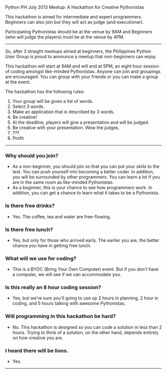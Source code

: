 Python PH July 2013 Meetup: A Hackathon for Creative Pythonistas

This hackathon is aimed for intermediate and expert programmers. Beginners can also join but they will act as judge (and executioner).

Participating Pythonistas should be at the venue by 9AM and Beginners (who will judge the players) must be at the venue by 4PM.

---

So, after 3 straight meetups aimed at beginners, the Philippines Python User Group is proud to announce a meetup that non-beginners can enjoy.

This hackathon will start at 9AM and will end at 5PM, an eight hour session of coding amongst like-minded Pythonistas. Anyone can join and groupings are encouraged. You can group with your friends or you can make a group at the event.

The hackathon has the following rules:

1. Your group will be given a list of words.
2. Select 3 words.
3. Make an application that is described by 3 words.
4. Be creative!
5. At the deadline, players will give a presentation and will be judged.
6. Be creative with your presentation. Wow the judges.
7. ???
8. Profit

---

### Why should you join?

- As a non-beginner, you should join so that you can put your skills to the test. You can push yourself into becoming a better coder. In addition, you will be surrounded by other programmers. You can learn a lot if you are in the same room as like-minded Pythonistas.
- As a beginner, this is your chance to see how programmers work. In addition, you can get a chance to learn what it takes to be a Pythonista.

### Is there free drinks?

- Yes. The coffee, tea and water are free-flowing.

### Is there free lunch?

- Yes, but only for those who arrived early. The earlier you are, the better chance you have in getting free lunch.

### What will we use for coding?

- This is a BYOC (Bring Your Own Computer) event. But if you don't have a computer, we will see if we can accommodate you.

### Is this really an 8 hour coding session?

- Yes, but we're sure you'll going to use up 2 hours in planning, 2 hour in coding, and 5 hours talking with awesome Pythonistas.

### Will programming in this hackathon be hard?

- No. This hackathon is designed so you can code a solution in less than 2 hours. Trying to think of a solution, on the other hand, depends entirely on how creative you are.

### I heard there will be lions.

- Yes.

---
<!-- posted: 1374543640 -->
